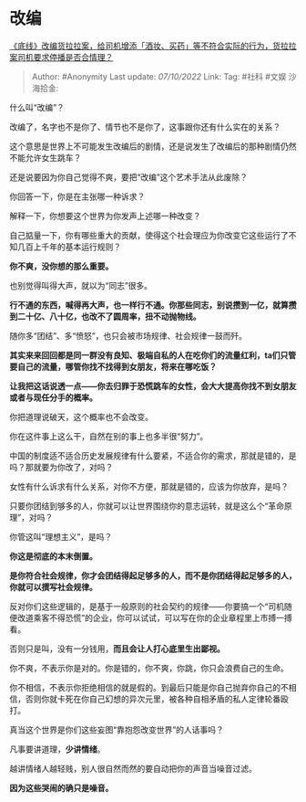 # 改编
[《底线》改编货拉拉案，给司机增添「酒妆、买药」等不符合实际的行为，货拉拉案司机要求停播是否合情理？](https://www.zhihu.com/question/556937582/answer/2698493347)

> Author: #Anonymity
> Last update: *07/10/2022*
> Link:
> Tag: #社科 #文娱
> 沙海拾金:

什么叫“改编”？

改编了，名字也不是你了、情节也不是你了，这事跟你还有什么实在的关系？

这个意思是世界上不可能发生改编后的剧情，还是说发生了改编后的那种剧情仍然不能允许女生跳车？

还是说要因为你自己觉得不爽，要把“改编”这个艺术手法从此废除？

你回答一下，你是在主张哪一种诉求？

解释一下，你想要这个世界为你发声上述哪一种改变？

自己掂量一下，你有哪些重大的贡献，使得这个社会理应为你改变它这些运行了不知几百上千年的基本运行规则？

**你不爽，没你想的那么重要。**

也别觉得叫得大声，就以为“同志”很多。

**行不通的东西，喊得再大声，也一样行不通。你那些同志，别说攒到一亿，就算攒到二十亿、八十亿，也改不了圆周率，扭不动抛物线。**

随你多“团结”、多“愤怒”，也只会被市场规律、社会规律一鼓而歼。

**其实来来回回都是同一群没有良知、极端自私的人在吃你们的流量红利，ta们只管要自己的流量，哪管你找不找得到女朋友，将来在哪吃饭？**

**让我把这话说透一点——你去归罪于恐慌跳车的女性，会大大提高你找不到女朋友或者与现任分手的概率。**

你把道理说破天，这个概率也不会改变。

你在这件事上这么干，自然在别的事上也多半很“努力”。

中国的制度适不适合历史发展规律有什么要紧，不适合你的需求，那就是错的，是吗？那就要为你改了，对吗？

女性有什么诉求有什么关系，对你不方便，那就是错的，应该为你放弃，是吗？

只要你团结到够多的人，你就可以让世界围绕你的意志运转，就是这么个“革命原理”，对吗？

你管这叫“理想主义”，是吗？

**你这是彻底的本末倒置。**

**是你符合社会规律，你才会团结得起足够多的人，而不是你团结得起足够多的人，你就可以撰写社会规律。**

反对你们这些逻辑的，是基于一般原则的社会契约的规律——你要搞一个“司机随便改道乘客不得恐慌”的企业，你可以试试，可以写在你的企业章程里上市搏一搏看。

否则只是叫，没有一分钱用，**而且会让人打心底里生出鄙视。**

你不爽，不表示你是对的。你是错的，你不爽，你跳，你只会浪费自己的生命。

你不相信，不表示你拒绝相信的就是假的。到最后只能是你自己抛弃你自己的不相信，否则你就卡死在你自己幻想的异次元里，被各种自相矛盾的私人定律轮番殴打。

真当这个世界是你们这些妄图“靠抱怨改变世界”的人话事吗？

凡事要讲道理，**少讲情绪**。

越讲情绪人越轻贱，别人很自然而然的要自动把你的声音当噪音过滤。

**因为这些哭闹的确只是噪音。**
